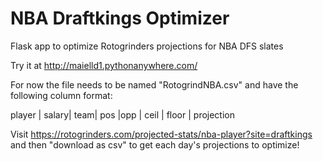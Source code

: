 # NBA Draftkings Optimizer

Flask app to optimize Rotogrinders projections for NBA DFS slates

Try it at http://maielld1.pythonanywhere.com/

For now the file needs to be named "RotogrindNBA.csv" and have the following column format:

player | salary| team| pos |opp |	ceil | floor | projection

       
Visit https://rotogrinders.com/projected-stats/nba-player?site=draftkings and then "download as csv" to get each day's projections to optimize!
